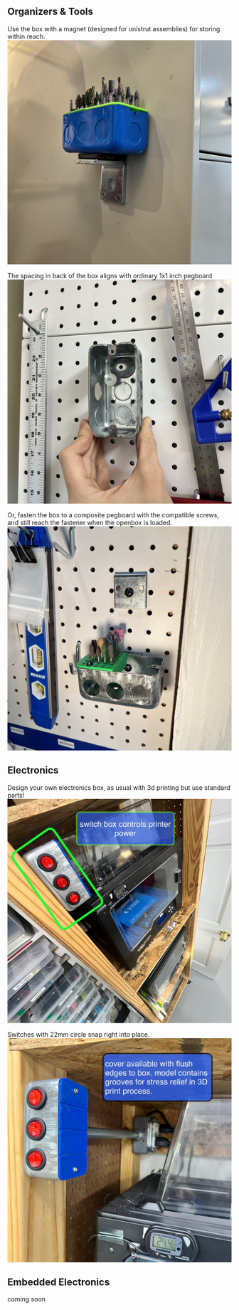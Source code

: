 ## Organizers & Tools

Use the box with a magnet (designed for unistrut assemblies) for storing within reach.
![magnet holder](img/img_magnet.jpg)

The spacing in back of the box aligns with ordinary 1x1 inch pegboard
![pegboard1](img/img_pegboard1.jpg)

Or, fasten the box to a composite pegboard with the compatible screws, and still reach the fastener when the openbox is loaded.
![pegboard2](img/img_pegboard2.jpg)

## Electronics

Design your own electronics box, as usual with 3d printing but use standard parts!
![switchbox1](img/img_switchbox1.jpg)

Switches with 22mm circle snap right into place.
![switchbox2](img/img_switchbox2.jpg)

## Embedded Electronics
coming soon
